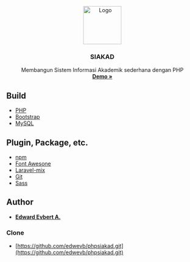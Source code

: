 ﻿<p align="center">
  <a href="https://www.php.net/">
    <img src="https://miro.medium.com/max/4096/1*Y1hq9sHXG26Fyhys81z8rg.png" alt="Logo" width="auto" height="100">
  </a>
   <h3 align="center">SIAKAD</h3>
  <p align="center">
  	Membangun Sistem Informasi Akademik sederhana dengan PHP
    <br/>
    <a href="#"><strong>Demo »</strong></a>
  </p>
</p>

## Build

* [PHP](https://php.net)
* [Bootstrap](https://getbootstrap.com)
* [MySQL](https://www.mysql.com)

## Plugin, Package, etc.

* [npm](https://www.npmjs.com/)
* [Font Awesone](https://php.net)
* [Laravel-mix](https://laravel-mix.com)
* [Git](https://git-scm.com)
* [Sass](https://sass-lang.com)

## Author

- **[Edward Evbert A.](https://edwevb.github.io)**

### Clone
* [https://github.com/edwevb/phpsiakad.git](https://github.com/edwevb/phpsiakad.git)